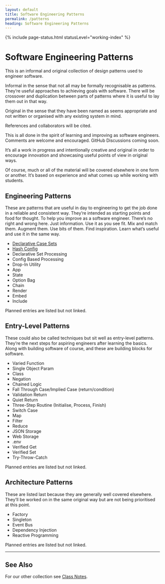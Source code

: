 ```yaml
---
layout: default
title: Software Engineering Patterns
permalink: /patterns
heading: Software Engineering Patterns
---
```


{% include page-status.html statusLevel="working-index" %}

# Software Engineering Patterns

This is an informal and original collection of design patterns used to engineer software.

Informal in the sense that not all may be formally recognisable as patterns. They’re useful approaches to achieving goals with software. There will be crossover and duplication between parts of patterns where it is useful to lay them out in that way.

Original in the sense that they have been named as seems appropriate and not written or organised with any existing system in mind.

References and collaborators will be cited.

This is all done in the spirit of learning and improving as software engineers. Comments are welcome and encouraged. GitHub Discussions coming soon.

It’s all a work in progress and intentionally creative and original in order to encourage innovation and showcasing useful points of view in original ways.

Of course, much or all of the material will be covered elsewhere in one form or another. It’s based on experience and what comes up while working with students.

## Engineering Patterns

These are patterns that are useful in day to engineering to get the job done in a reliable and consistent way. They’re intended as starting points and food for thought. To help you improve as a software engineer. There’s no right and wrong here. Just information. Use it as you see fit. Mix and match them. Augment them. Use bits of them. Find inspiration. Learn what’s useful and use it in the same way.

- [Declarative Case Sets](/patterns/declarative-case-sets)
- [Hash Config](/patterns/hash-config)
- Declarative Set Processing
- Config Based Processing
- Drop-In Utility
- App
- State
- Option Bag
- Chain
- Render
- Embed
- Include

Planned entries are listed but not linked.

## Entry-Level Patterns

These could also be called techniques but sit well as entry-level patterns. They’re the next steps for aspiring engineers after learning the basics. Along with building software of course, and these are building blocks for software.

- Varied Function
- Single Object Param
- Class
- Negation
- Chained Logic
- Fall Through Case/Implied Case (return/condition)
- Validation Return
- Quiet Return
- Three-Step Routine (Initialise, Process, Finish)
- Switch Case
- Map
- Filter
- Reduce
- JSON Storage
- Web Storage
- .env
- Verified Get
- Verified Set
- Try-Throw-Catch

Planned entries are listed but not linked.

## Architecture Patterns

These are listed last because they are generally well covered elsewhere. They’ll be worked on in the same original way but are not being prioritised at this point.

- Factory
- Singleton
- Event Bus
- Dependency Injection
- Reactive Programming

Planned entries are listed but not linked.

---

## See Also

For our other collection see [Class Notes](/class-notes).
